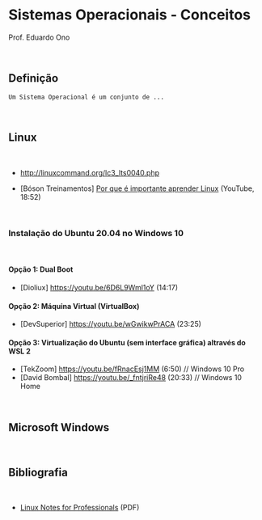 # Sistemas Operacionais - Conceitos

Prof. Eduardo Ono

<br>

## Definição

    Um Sistema Operacional é um conjunto de ...

<br>


## Linux
<br>

* http://linuxcommand.org/lc3_lts0040.php

* [Bóson Treinamentos] [Por que é importante aprender Linux](https://www.youtube.com/watch?v=UsHiWIgxj2M) (YouTube, 18:52)

<br>

### Instalação do Ubuntu 20.04 no Windows 10
<br>

#### Opção 1: Dual Boot

* [Dioliux] https://youtu.be/6D6L9Wml1oY (14:17)

#### Opção 2: Máquina Virtual (VirtualBox)

* [DevSuperior] https://youtu.be/wGwikwPrACA (23:25)

#### Opção 3: Virtualização do Ubuntu (sem interface gráfica) altravés do WSL 2

* [TekZoom] https://youtu.be/fRnacEsj1MM (6:50)  // Windows 10 Pro
* [David Bombal] https://youtu.be/_fntjriRe48 (20:33)  // Windows 10 Home

<br>

## Microsoft Windows
<br>

## Bibliografia
<br>

* [Linux Notes for Professionals](https://goalkicker.com/LinuxBook/) (PDF)
